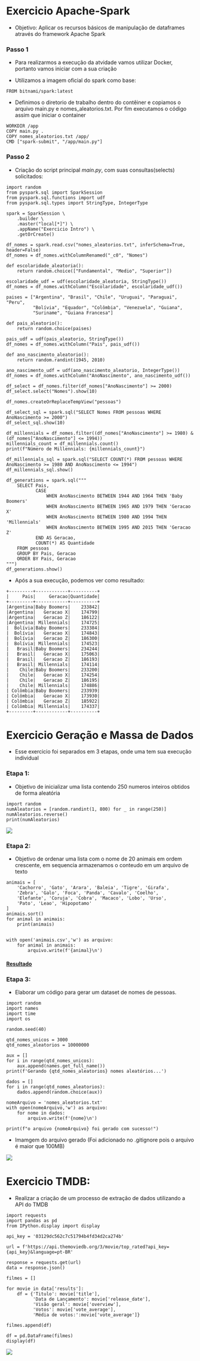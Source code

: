 # Exercicio Apache-Spark
- Objetivo: Aplicar os recursos básicos de manipulação de dataframes através do framework Apache Spark

### Passo 1
- Para realizarmos a execução da atvidade vamos utilizar Docker, portanto vamos iniciar com a sua criação 

- Utilizamos a imagem oficial do spark como base:
```
FROM bitnami/spark:latest
```
- Definimos o diretorio de trabalho dentro do contêiner e copiamos o arquivo main.py e nomes_aleatorios.txt. Por fim executamos o código assim que iniciar o container
```
WORKDIR /app
COPY main.py .
COPY nomes_aleatorios.txt /app/
CMD ["spark-submit", "/app/main.py"]
```

### Passo 2
- Criação do script principal *main.py*, com suas consultas(selects) solicitados: 
```
import random
from pyspark.sql import SparkSession
from pyspark.sql.functions import udf
from pyspark.sql.types import StringType, IntegerType

spark = SparkSession \
    .builder \
    .master("local[*]") \
    .appName("Exercicio Intro") \
    .getOrCreate()

df_nomes = spark.read.csv("nomes_aleatorios.txt", inferSchema=True, header=False)
df_nomes = df_nomes.withColumnRenamed("_c0", "Nomes")

def escolaridade_aleatoria():
    return random.choice(["Fundamental", "Medio", "Superior"])

escolaridade_udf = udf(escolaridade_aleatoria, StringType())
df_nomes = df_nomes.withColumn("Escolaridade", escolaridade_udf())

paises = ["Argentina", "Brasil", "Chile", "Uruguai", "Paraguai", "Peru", 
          "Bolívia", "Equador", "Colômbia", "Venezuela", "Guiana", 
          "Suriname", "Guiana Francesa"]

def pais_aleatorio():
    return random.choice(paises)

pais_udf = udf(pais_aleatorio, StringType())
df_nomes = df_nomes.withColumn("Pais", pais_udf())

def ano_nascimento_aleatorio():
    return random.randint(1945, 2010)

ano_nascimento_udf = udf(ano_nascimento_aleatorio, IntegerType())
df_nomes = df_nomes.withColumn("AnoNascimento", ano_nascimento_udf())

df_select = df_nomes.filter(df_nomes["AnoNascimento"] >= 2000)
df_select.select("Nomes").show(10)

df_nomes.createOrReplaceTempView("pessoas")

df_select_sql = spark.sql("SELECT Nomes FROM pessoas WHERE AnoNascimento >= 2000")
df_select_sql.show(10)

df_millennials = df_nomes.filter((df_nomes["AnoNascimento"] >= 1980) & (df_nomes["AnoNascimento"] <= 1994))
millennials_count = df_millennials.count()
print(f"Número de Millennials: {millennials_count}")

df_millennials_sql = spark.sql("SELECT COUNT(*) FROM pessoas WHERE AnoNascimento >= 1980 AND AnoNascimento <= 1994")
df_millennials_sql.show()

df_generations = spark.sql("""
    SELECT Pais, 
           CASE 
               WHEN AnoNascimento BETWEEN 1944 AND 1964 THEN 'Baby Boomers'
               WHEN AnoNascimento BETWEEN 1965 AND 1979 THEN 'Geracao X'
               WHEN AnoNascimento BETWEEN 1980 AND 1994 THEN 'Millennials'
               WHEN AnoNascimento BETWEEN 1995 AND 2015 THEN 'Geracao Z'
           END AS Geracao, 
           COUNT(*) AS Quantidade
    FROM pessoas
    GROUP BY Pais, Geracao
    ORDER BY Pais, Geracao
""")
df_generations.show()
```
- Após a sua execução, podemos ver como resultado:
```
+---------+------------+----------+
|     Pais|     Geracao|Quantidade|
+---------+------------+----------+
|Argentina|Baby Boomers|    233842|
|Argentina|   Geracao X|    174799|
|Argentina|   Geracao Z|    186122|
|Argentina| Millennials|    174725|
|  Bolívia|Baby Boomers|    233384|
|  Bolívia|   Geracao X|    174843|
|  Bolívia|   Geracao Z|    186300|
|  Bolívia| Millennials|    174523|
|   Brasil|Baby Boomers|    234244|
|   Brasil|   Geracao X|    175063|
|   Brasil|   Geracao Z|    186193|
|   Brasil| Millennials|    174114|
|    Chile|Baby Boomers|    233200|
|    Chile|   Geracao X|    174254|
|    Chile|   Geracao Z|    186195|
|    Chile| Millennials|    174886|
| Colômbia|Baby Boomers|    233939|
| Colômbia|   Geracao X|    173930|
| Colômbia|   Geracao Z|    185922|
| Colômbia| Millennials|    174337|
+---------+------------+----------+
```

# Exercicio Geração e Massa de Dados
- Esse exercicio foi separados em 3 etapas, onde uma tem sua execução individual

### Etapa 1: 
- Objetivo de inicializar uma lista contendo 250 numeros inteiros obtidos de forma aleatória
```
import random
numAleatorios = [random.randint(1, 800) for _ in range(250)]
numAleatorios.reverse()
print(numAleatorios)
```
<img src='../evidencias/img/ExercicioGeracaoEtapa01.png'>

### Etapa 2:
- Objetivo de ordenar uma lista com o nome de 20 animais em ordem crescente, em sequencia armazenamos o conteudo em um arquivo de texto
```
animais = [
    'Cachorro', 'Gato', 'Arara', 'Baleia', 'Tigre', 'Girafa',
    'Zebra', 'Galo', 'Foca', 'Panda', 'Cavalo', 'Coelho',
    'Elefante', 'Coruja', 'Cobra', 'Macaco', 'Lobo', 'Urso',
    'Pato', 'Leao', 'Hipopotamo'
]
animais.sort()
for animal in animais:
    print(animais)


with open('animais.csv','w') as arquivo:
    for animal in animais:
        arquivo.write(f'{animal}\n')

```
#### [Resultado](./Geracao%20e%20Massa%20de%20Dados/animais.csv)

### Etapa 3:
- Elaborar um código para gerar um dataset de nomes de pessoas. 
```
import random
import names
import time 
import os

random.seed(40)

qtd_nomes_unicos = 3000
qtd_nomes_aleatorios = 10000000

aux = []
for i in range(qtd_nomes_unicos):
    aux.append(names.get_full_name())
print(f'Gerando {qtd_nomes_aleatorios} nomes aleatórios...')

dados = []
for i in range(qtd_nomes_aleatorios):
    dados.append(random.choice(aux))

nomeArquivo = 'nomes_aleatorios.txt'
with open(nomeArquivo,'w') as arquivo:
    for nome in dados:
        arquivo.write(f'{nome}\n')

print(f"o arquivo {nomeArquivo} foi gerado com sucesso!")
```
- Imamgem do arquivo gerado (Foi adicionado no .gitignore pois o arquivo é maior que 100MB)
<img src='../evidencias/img/ExercicioGeracaoNomes.png'>

# Exercicio TMDB:
- Realizar a criação de um processo de extração de dados utilizando a API do TMDB

```
import requests
import pandas as pd 
from IPython.display import display

api_key = '03129dc562c7c51794b4fd34d2ca274b'

url = f'https://api.themoviedb.org/3/movie/top_rated?api_key={api_key}&language=pt-BR'

response = requests.get(url)
data = response.json()

filmes = []

for movie in data['results']:
    df = {'Titulo': movie['title'],
          'Data de Lançamento': movie['release_date'],
          'Visão geral': movie['overview'],
          'Votos': movie['vote_average'],
          'Média de votos:':movie['vote_average']}

filmes.append(df)

df = pd.DataFrame(filmes)
display(df)
```
<img src='../evidencias/img/ExercicioTMDB.png'>